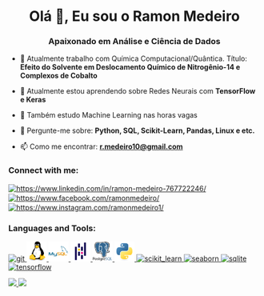<h1 align="center">Olá 👋, Eu sou o Ramon Medeiro</h1>
<h3 align="center">Apaixonado em Análise e Ciência de Dados</h3>

- 🔭 Atualmente trabalho com Química Computacional/Quântica. Título: **Efeito do Solvente em Deslocamento Químico de Nitrogênio-14 e Complexos de Cobalto**

- 🌱 Atualmente estou aprendendo sobre Redes Neurais com **TensorFlow e Keras**

- 👯 Também estudo Machine Learning nas horas vagas

- 💬 Pergunte-me sobre: **Python, SQL, Scikit-Learn, Pandas, Linux e etc.**

- 📫 Como me encontrar: **r.medeiro10@gmail.com**

<h3 align="left">Connect with me:</h3>
<p align="left">
<a href="https://linkedin.com/in/https://www.linkedin.com/in/ramon-medeiro-767722246/" target="blank"><img align="center" src="https://raw.githubusercontent.com/rahuldkjain/github-profile-readme-generator/master/src/images/icons/Social/linked-in-alt.svg" alt="https://www.linkedin.com/in/ramon-medeiro-767722246/" height="30" width="40" /></a>
<a href="https://fb.com/https://www.facebook.com/ramonmedeiro/" target="blank"><img align="center" src="https://raw.githubusercontent.com/rahuldkjain/github-profile-readme-generator/master/src/images/icons/Social/facebook.svg" alt="https://www.facebook.com/ramonmedeiro/" height="30" width="40" /></a>
<a href="https://instagram.com/https://www.instagram.com/ramonmedeiro1/" target="blank"><img align="center" src="https://raw.githubusercontent.com/rahuldkjain/github-profile-readme-generator/master/src/images/icons/Social/instagram.svg" alt="https://www.instagram.com/ramonmedeiro1/" height="30" width="40" /></a>
</p>

<h3 align="left">Languages and Tools:</h3>
<p align="left"> <a href="https://git-scm.com/" target="_blank" rel="noreferrer"> <img src="https://www.vectorlogo.zone/logos/git-scm/git-scm-icon.svg" alt="git" width="40" height="40"/> </a> <a href="https://www.linux.org/" target="_blank" rel="noreferrer"> <img src="https://raw.githubusercontent.com/devicons/devicon/master/icons/linux/linux-original.svg" alt="linux" width="40" height="40"/> </a> <a href="https://www.mysql.com/" target="_blank" rel="noreferrer"> <img src="https://raw.githubusercontent.com/devicons/devicon/master/icons/mysql/mysql-original-wordmark.svg" alt="mysql" width="40" height="40"/> </a> <a href="https://pandas.pydata.org/" target="_blank" rel="noreferrer"> <img src="https://raw.githubusercontent.com/devicons/devicon/2ae2a900d2f041da66e950e4d48052658d850630/icons/pandas/pandas-original.svg" alt="pandas" width="40" height="40"/> </a> <a href="https://www.postgresql.org" target="_blank" rel="noreferrer"> <img src="https://raw.githubusercontent.com/devicons/devicon/master/icons/postgresql/postgresql-original-wordmark.svg" alt="postgresql" width="40" height="40"/> </a> <a href="https://www.python.org" target="_blank" rel="noreferrer"> <img src="https://raw.githubusercontent.com/devicons/devicon/master/icons/python/python-original.svg" alt="python" width="40" height="40"/> </a> <a href="https://scikit-learn.org/" target="_blank" rel="noreferrer"> <img src="https://upload.wikimedia.org/wikipedia/commons/0/05/Scikit_learn_logo_small.svg" alt="scikit_learn" width="40" height="40"/> </a> <a href="https://seaborn.pydata.org/" target="_blank" rel="noreferrer"> <img src="https://seaborn.pydata.org/_images/logo-mark-lightbg.svg" alt="seaborn" width="40" height="40"/> </a> <a href="https://www.sqlite.org/" target="_blank" rel="noreferrer"> <img src="https://www.vectorlogo.zone/logos/sqlite/sqlite-icon.svg" alt="sqlite" width="40" height="40"/> </a> <a href="https://www.tensorflow.org" target="_blank" rel="noreferrer"> <img src="https://www.vectorlogo.zone/logos/tensorflow/tensorflow-icon.svg" alt="tensorflow" width="40" height="40"/> </a> </p>

<div>
<a href="https://github.com/ramoonmedeiro">
<img height="180em" src="https://github-readme-stats.vercel.app/api/top-langs/?username=ramoonmedeiro&layout=compact&langs_count=7&theme=dracula"/>
<img height="180em" src="https://github-readme-stats.vercel.app/api?username=ramoonmedeiro&show_icons=true&theme=dracula&include_all_commits=true&count_private=true"/>
</div>

